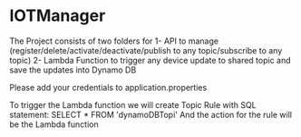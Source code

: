 # IOTManager
The Project consists of two folders for
1- API to manage (register/delete/activate/deactivate/publish to any topic/subscribe to any topic)
2- Lambda Function to trigger any device update to shared topic and save the updates into Dynamo DB

Please add your credentials to application.properties 

To trigger the Lambda function we will create Topic Rule 
with SQL statement:
SELECT * FROM 'dynamoDBTopi'
And the action for the rule will be the Lambda function

